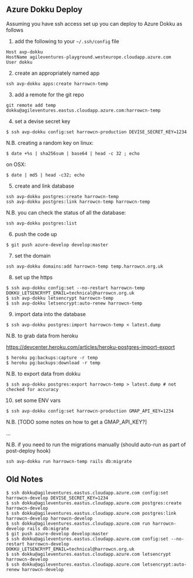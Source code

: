 Azure Dokku Deploy
------------------

Assuming you have ssh access set up you can deploy to Azure Dokku as follows

1. add the following to your `~/.ssh/config` file

```
Host avp-dokku
HostName agileventures-playground.westeurope.cloudapp.azure.com
User dokku
```

2. create an appropriately named app

```
ssh avp-dokku apps:create harrowcn-temp
```

3. add a remote for the git repo

```
git remote add temp dokku@agileventures.eastus.cloudapp.azure.com:harrowcn-temp
```

4. set a devise secret key

```
$ ssh avp-dokku config:set harrowcn-production DEVISE_SECRET_KEY=1234
```

N.B. creating a random key on linux:

```
$ date +%s | sha256sum | base64 | head -c 32 ; echo
```

on OSX:
```
$ date | md5 | head -c32; echo
```

5. create and link database

```
ssh avp-dokku postgres:create harrowcn-temp
ssh avp-dokku postgres:link harrowcn-temp harrowcn-temp
```

N.B. you can check the status of all the database:

```
ssh avp-dokku postgres:list
```

6. push the code up

```
$ git push azure-develop develop:master
```

7. set the domain

```
ssh avp-dokku domains:add harrowcn-temp temp.harrowcn.org.uk
```

8. set up the https

```
$ ssh avp-dokku config:set --no-restart harrowcn-temp DOKKU_LETSENCRYPT_EMAIL=technical@harrowcn.org.uk
$ ssh avp-dokku letsencrypt harrowcn-temp
$ ssh avp-dokku letsencrypt:auto-renew harrowcn-temp
```

9. import data into the database

```
$ ssh avp-dokku postgres:import harrowcn-temp < latest.dump
```

N.B. to grab data from heroku

https://devcenter.heroku.com/articles/heroku-postgres-import-export

```
$ heroku pg:backups:capture -r temp
$ heroku pg:backups:download -r temp
```

N.B. to export data from dokku

```
$ ssh avp-dokku postgres:export harrowcn-temp > latest.dump # not checked for accuracy
```


10. set some ENV vars

```
$ ssh avp-dokku config:set harrowcn-production GMAP_API_KEY=1234
```

N.B. [TODO some notes on how to get a GMAP_API_KEY?]

...

N.B. if you need to run the migrations manually (should auto-run as part of post-deploy hook)

```
ssh avp-dokku run harrowcn-temp rails db:migrate
```


Old Notes
---------

```
$ ssh dokku@agileventures.eastus.cloudapp.azure.com config:set harrowcn-develop DEVISE_SECRET_KEY=1234
$ ssh dokku@agileventures.eastus.cloudapp.azure.com postgres:create harrowcn-develop
$ ssh dokku@agileventures.eastus.cloudapp.azure.com postgres:link harrowcn-develop harrowcn-develop
$ ssh dokku@agileventures.eastus.cloudapp.azure.com run harrowcn-develop rails db:migrate
$ git push azure-develop develop:master
$ ssh dokku@agileventures.eastus.cloudapp.azure.com config:set --no-restart harrowcn-develop DOKKU_LETSENCRYPT_EMAIL=technical@harrowcn.org.uk
$ ssh dokku@agileventures.eastus.cloudapp.azure.com letsencrypt harrowcn-develop
$ ssh dokku@agileventures.eastus.cloudapp.azure.com letsencrypt:auto-renew harrowcn-develop
```
